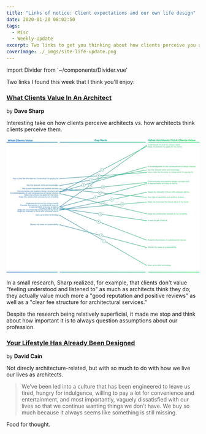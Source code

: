 ```yaml
---
title: "Links of notice: Client expectations and our own life design"
date: 2020-01-20 08:02:50
tags:
  - Misc
  - Weekly-Update
excerpt: Two links to get you thinking about how clients perceive you as an architect and how our lives have already been designed.
coverImage: ./_imgs/site-life-update.png
---
```


import Divider from '~/components/Divider.vue'

Two links I found this week that I think you'll enjoy:

<divider/>

### [What Clients Value In An Architect](https://blog.vanityprojects.com/the-value-of-an-architect/)
by **Dave Sharp**

Interesting take on how clients perceive architects vs. how architects think clients perceive them.

![](./_imgs/david-sharp.jpg)

In a small research, Sharp realized, for example, that clients don't value "feeling understood and listened to" as much as architects think they do; they actually value much more a "good reputation and positive reviews" as well as a "clear fee structure for architectural services."

Despite the research being relatively superficial, it made me stop and think about how important it is to always question assumptions about our profession.

<divider/>

### [Your Lifestyle Has Already Been Designed](https://www.raptitude.com/2010/07/your-lifestyle-has-already-been-designed/)
by **David Cain**

Not direcly architecture-related, but with so much to do with how we live our lives as architects.

> We’ve been led into a culture that has been engineered to leave us tired, hungry for indulgence, willing to pay a lot for convenience and entertainment, and most importantly, vaguely dissatisfied with our lives so that we continue wanting things we don’t have. We buy so much because it always seems like something is still missing.

Food for thought.
